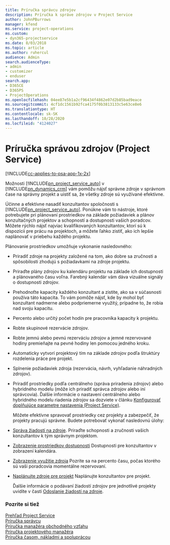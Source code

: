 ```yaml
---
title: Príručka správcu zdrojov
description: Príručka k správe zdrojov v Project Service
author: JohnPBurrows
manager: kfend
ms.service: project-operations
ms.custom:
- dyn365-projectservice
ms.date: 8/03/2018
ms.topic: article
ms.author: ruhercul
audience: Admin
search.audienceType:
- admin
- customizer
- enduser
search.app:
- D365CE
- D365PS
- ProjectOperations
ms.openlocfilehash: 04ee87e5b1a2cf96434f4862e07d2b85bad9eace
ms.sourcegitcommit: 4cf1dc1561b92fca4175f0b3813133c5e63ce8e6
ms.translationtype: HT
ms.contentlocale: sk-SK
ms.lasthandoff: 10/28/2020
ms.locfileid: "4124027"
---
```

# <a name="resource-manager-guide-project-service"></a>Príručka správou zdrojov (Project Service)

[!INCLUDE[cc-applies-to-psa-app-1x-2x](../includes/cc-applies-to-psa-app-1x-2x.md)]

Možnosti [!INCLUDE[pn_project_service_auto](../includes/pn-project-service-auto.md)] v [!INCLUDE[pn_dynamics_crm](../includes/pn-dynamics-crm.md)] vám pomôžu nájsť správne zdroje v správnom čase na správny projekt a uistiť sa, že všetky zdroje sú využívané efektívne.  
  
 Účinne a efektívne nasadiť konzultantov spoločnosti s [!INCLUDE[pn_project_service_auto](../includes/pn-project-service-auto.md)]. Ponúkne vám to nástroje, ktoré potrebujete pri plánovaní prostriedkov na základe požiadaviek a plánov konzultačných projektov a schopností a dostupnosti vašich poradcov. Môžete rýchlo nájsť najviac kvalifikovaných konzultantov, ktorí sú k dispozícii pre prácu na projektoch, a môžete ľahko zistiť, ako ich lepšie naplánovať v priebehu každého projektu.  
  
 Plánovanie prostriedkov umožňuje vykonanie nasledovného:  
  
- Priradiť zdroje na projekty založené na tom, ako dobre sa zručnosti a spôsobilosti zhodujú s požiadavkami na zdroje projektu.  
  
- Priraďte plány zdrojov ku kalendáru projektu na základe ich dostupnosti a plánovaného času voľna. Farebný kalendár vám dáva vizuálne signály o dostupnosti zdrojov.  
  
- Prehodnoťte kapacity každého konzultant a zistite, ako sa v súčasnosti používa táto kapacita. To vám pomôže nájsť, kde by mohol byť konzultant nadmerne alebo podpriemerne využitý, prípadne to, že robia nad svoju kapacitu.  
  
- Percento alebo určitý počet hodín pre pracovníka kapacity k projektu.  
  
- Robte skupinové rezervácie zdrojov.  
  
- Robte jemnú alebo pevnú rezerváciu zdrojov a jemné rezervované hodiny premieňajte na pevné hodiny len pomocou jedného kroku.  
  
- Automaticky vytvorí projektový tím na základe zdrojov podľa štruktúry rozdelenia práce pre projekt.  
  
- Splnenie požiadaviek zdroja (rezervácia, návrh, vyhľadanie náhradných zdrojov).  
  
- Priradiť prostriedky podľa centrálneho (správa priradenia zdrojov) alebo hybridného modelu (môže ich priradiť správca zdrojov alebo iní správcovia). Ďalšie informácie o nastavení centrálneho alebo hybridného modelu riadenia zdrojov sa dozviete v článku [Konfigurovať doplňujúce parametre nastavenia (Project Service)](../psa/configure-additional-parameters-settings.md).  
  
  Môžete efektívne spravovať prostriedky cez projekty a zabezpečiť, že projekty pracujú správne. Budete potrebovať vykonať nasledovnú úlohy:  
  
- [Správa žiadostí na zdroje](../psa/manage-resource-requests.md). Priraďte schopnosti a zručnosti vašich konzultantov k tým správnym projektom.  
  
- [Zobrazenie prostriedkov dostupnosti](../psa/view-resource-availability.md) Dostupnosti pre konzultantov v zobrazení kalendára.  
  
- [Zobrazenie využitie zdroja](../psa/view-resource-utilization.md) Pozrite sa na percento času, počas ktorého sú vaši poradcovia momentálne rezervovaní.  
  
- [Naplánujte zdroje pre projekt](../psa/schedule-resources-project.md) Naplánujte konzultantov pre projekt.  
  
  Ďalšie informácie o podávaní žiadostí zdrojov pre jednotlivé projekty uvidíte v časti [Odoslanie žiadostí na zdroje](../psa/submit-resource-requests.md).  
  
### <a name="see-also"></a>Pozrite si tiež  
 [Prehľad Project Service](../psa/overview.md)   
 [Príručka správcu](../psa/admin-guide.md)   
 [Príručka manažéra obchodného vzťahu](../psa/account-manager-guide.md)   
 [Príručka projektového manažéra](../psa/project-manager-guide.md)   
 [Príručka časom, nákladmi a spoluprácou](../psa/time-expense-collaboration-guide.md)
